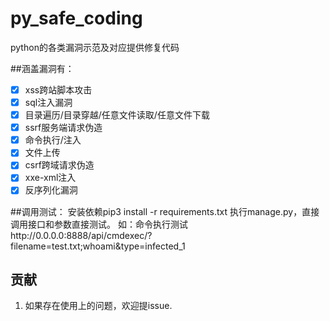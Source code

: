 # py_safe_coding
python的各类漏洞示范及对应提供修复代码

##涵盖漏洞有：

- [x] xss跨站脚本攻击
- [x] sql注入漏洞
- [x] 目录遍历/目录穿越/任意文件读取/任意文件下载
- [x] ssrf服务端请求伪造
- [x] 命令执行/注入
- [x] 文件上传
- [x] csrf跨域请求伪造
- [x] xxe-xml注入
- [x] 反序列化漏洞

##调用测试：
安装依赖pip3 install -r requirements.txt
执行manage.py，直接调用接口和参数直接测试。
如：命令执行测试http://0.0.0.0:8888/api/cmdexec/?filename=test.txt;whoami&type=infected_1
## 贡献
1. 如果存在使用上的问题，欢迎提issue.